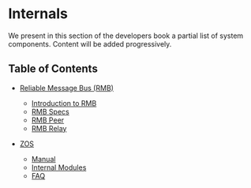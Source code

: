<h1> Internals </h1>

We present in this section of the developers book a partial list of system components. Content will be added progressively.

<h2> Table of Contents </h2>

- [Reliable Message Bus (RMB)](rmb/rmb_toc.md)
  - [Introduction to RMB](rmb/rmb_intro.md)
  - [RMB Specs](rmb/rmb_specs.md)
  - [RMB Peer](rmb/uml/peer.md)
  - [RMB Relay](rmb/uml/relay.md)

- [ZOS](zos/readme.md)
  - [Manual](/manual/manual.md)
  - [Internal Modules](/internals/internals.md)
  - [FAQ](faq/readme.md)
